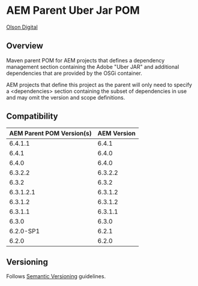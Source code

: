 # AEM Parent Uber Jar POM

[Olson Digital](http://www.digitalatolson.com/)

## Overview

Maven parent POM for AEM projects that defines a dependency management section containing the Adobe "Uber JAR" and additional dependencies that are provided by the OSGi container.

AEM projects that define this project as the parent will only need to specify a &lt;dependencies&gt; section containing the subset of dependencies in use and may omit the version and scope definitions.

## Compatibility

AEM Parent POM Version(s) | AEM Version
------------ | -------------
6.4.1.1 | 6.4.1
6.4.1 | 6.4.0
6.4.0 | 6.4.0
6.3.2.2 | 6.3.2.2
6.3.2 | 6.3.2
6.3.1.2.1 | 6.3.1.2
6.3.1.2 | 6.3.1.2
6.3.1.1 | 6.3.1.1
6.3.0 | 6.3.0
6.2.0-SP1 | 6.2.1
6.2.0 | 6.2.0

## Versioning

Follows [Semantic Versioning](http://semver.org/) guidelines.